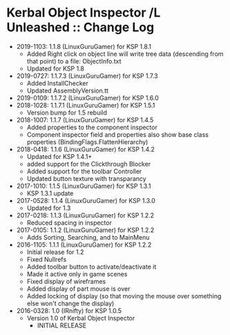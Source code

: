 # Kerbal Object Inspector /L Unleashed :: Change Log

* 2019-1103: 1.1.8 (LinuxGuruGamer) for KSP 1.8.1
	+ Added Right click on object line will write tree data (descending from that point) to a file:  ObjectInfo.txt
	+ Updated for KSP 1.8
* 2019-0727: 1.1.7.3 (LinuxGuruGamer) for KSP 1.7.3
	+ Added InstallChecker
	+ Updated AssemblyVersion.tt
* 2019-0109: 1.1.7.2 (LinuxGuruGamer) for KSP 1.6.0
* 2018-1028: 1.1.7.1 (LinuxGuruGamer) for KSP 1.5.1
	+ Version bump for 1.5 rebuild
* 2018-1007: 1.1.7 (LinuxGuruGamer) for KSP 1.4.5
	+ Added properties to the component inspector
	+ Component inspector field and properties also show base class properties (BindingFlags.FlattenHierarchy)
* 2018-0418: 1.1.6 (LinuxGuruGamer) for KSP 1.4.2
	+ Updated for KSP 1.4.1+
	+ added support for the Clickthrough Blocker
	+ Added support for the toolbar Controller
	+ Updated button texture with transparancy
* 2017-1010: 1.1.5 (LinuxGuruGamer) for KSP 1.3.1
	+ KSP 1.3.1 update
* 2017-0528: 1.1.4 (LinuxGuruGamer) for KSP 1.3.0
	+ Updated for 1.3
* 2017-0218: 1.1.3 (LinuxGuruGamer) for KSP 1.2.2
	+ Reduced spacing in inspector
* 2017-0105: 1.1.2 (LinuxGuruGamer) for KSP 1.2.2
	+ Adds Sorting, Searching, and to MainMenu
* 2016-1105: 1.1.1 (LinuxGuruGamer) for KSP 1.2.2
	+ Initial release for 1.2
	+ Fixed Nullrefs
	+ Added toolbar button to activate/deactivate it
	+ Made it active only in game scenes
	+ Fixed display of wireframes
	+ Added display of part mouse is over
	+ Added locking of display (so that moving the mouse over something else won't change the display)
* 2016-0328: 1.0 (IRnifty) for KSP 1.0.5
	+ Version 1.0 of Kerbal Object Inspector
		- INITIAL RELEASE
